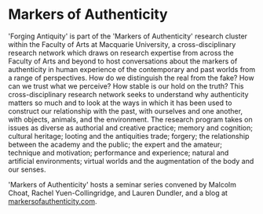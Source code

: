 # Markers of Authenticity 

'Forging Antiquity' is part of the 'Markers of Authenticity' research cluster 
within the Faculty of Arts at Macquarie University, a cross-disciplinary research
network which draws on research expertise from across the Faculty of Arts and beyond 
to host conversations about the markers of authenticity in human experience of the 
contemporary and past worlds from a range of perspectives. 
How do we distinguish the real from the fake? How can we trust what we perceive? How 
stable is our hold on the truth? This cross-disciplinary research network seeks to 
understand why authenticity matters so much and to look at the ways in which it has been
used to construct our relationship with the past, with ourselves and one another, with
objects, animals, and the environment. The research program takes on issues as diverse 
as authorial and creative practice; memory and cognition; cultural heritage; looting and
the antiquities trade; forgery; the relationship between the academy and the public; the
expert and the amateur; technique and motivation; performance and experience; natural and
artificial environments; virtual worlds and the augmentation of the body and our senses. 

'Markers of Authenticity' hosts a seminar series convened by Malcolm Choat, Rachel 
Yuen-Collingridge, and Lauren Dundler, and a blog at [markersofauthenticity.com](https://markersofauthenticity.com).
